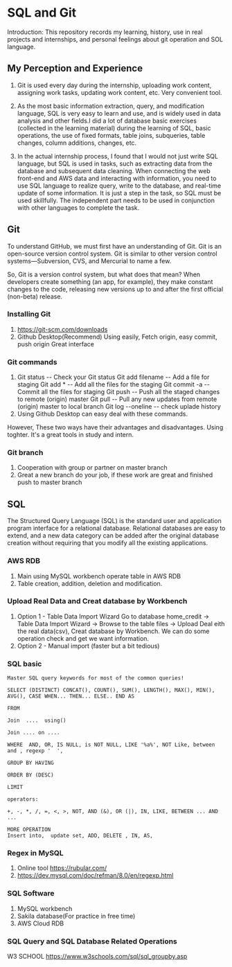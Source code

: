 SQL and Git
=================
Introduction: This repository records my learning, history, use in real projects and internships, and personal feelings about git operation and SOL language.

My Perception and Experience
----------------------------
1. Git is used every day during the internship, uploading work content, assigning work tasks, updating work content, etc. Very convenient tool.

2. As the most basic information extraction, query, and modification language, SQL is very easy to learn and use, and is widely used in data analysis and other fields.I did a lot of database basic exercises (collected in the learning material) during the learning of SQL, basic operations, the use of fixed formats, table joins, subqueries, table changes, column additions, changes, etc.

3. In the actual internship process, I found that I would not just write SQL language, but SQL is used in tasks, such as extracting data from the database and subsequent data cleaning. When connecting the web front-end and AWS data and interacting with information, you need to use SQL language to realize query, write to the database, and real-time update of some information. It is just a step in the task, so SQL must be used skillfully. The independent part needs to be used in conjunction with other languages to complete the task.


Git
-----------------
To understand GitHub, we must first have an understanding of Git. Git is an open-source version control system. Git is similar to other version control systems—Subversion, CVS, and Mercurial to name a few.

So, Git is a version control system, but what does that mean? When developers create something (an app, for example), they make constant changes to the code, releasing new versions up to and after the first official (non-beta) release.

### Installing Git
  1. https://git-scm.com/downloads
  2. Github Desktop(Recommend)
      Using easily, Fetch origin, easy commit, push origin
      Great interface
    
### Git commands
  1.  Git status        -- Check your Git status
      Git add filename  -- Add a file for staging
      Git add *         -- Add all the files for the staging
      Git commit -a     -- Commit all the files for staging
      Git push          -- Push all the staged changes to remote (origin) master
      Git pull          -- Pull any new updates from remote (origin) master to local branch
      Git log --oneline -- check uplade history
  2. Using Github Desktop can easy deal with these commands.
  
  However, These two ways have their advantages and disadvantages. Using toghter. It's a great tools in study and intern.

### Git branch
  1. Cooperation with group or partner on master branch
  1. Great a new branch do your job, if these work are great and finished push to master branch

SQL
-----------------
The Structured Query Language (SQL) is the standard user and application program interface for a relational database. Relational databases are easy to extend, and a new data category can be added after the original database creation without requiring that you modify all the existing applications.

### AWS RDB
  1. Main using MySQL workbench operate table in AWS RDB
  2. Table creation, addition, deletion and modification.
  
### Upload Real Data and Creat database by Workbench
  1. Option 1 - Table Data Import Wizard
      Go to database home_credit -> Table Data Import Wizard -> Browse to the table files -> Upload
      Deal eith the real data(csv), Creat database by Workbench. We can do some operation check and get we want information. 
  2. Option 2 - Manual import (faster but a bit tedious)

### SQL basic

    Master SQL query keywords for most of the common queries!

    SELECT (DISTINCT) CONCAT(), COUNT(), SUM(), LENGTH(), MAX(), MIN(), AVG(), CASE WHEN... THEN... ELSE.. END AS

    FROM

    Join  ....  using()

    Join .... on ....

    WHERE  AND, OR, IS NULL, is NOT NULL, LIKE '%a%', NOT Like, between  and , regexp '  ',

    GROUP BY HAVING

    ORDER BY (DESC)
    
    LIMIT

    operators:

    +, -, *, /, =, <, >, NOT, AND (&), OR (|), IN, LIKE, BETWEEN ... AND ...
    
    MORE OPERATION 
    Insert into,  update set, ADD, DELETE , IN, AS,

### Regex in MySQL
  1. Online tool https://rubular.com/
  2. https://dev.mysql.com/doc/refman/8.0/en/regexp.html

### SQL Software
  1. MySQL workbench
  2. Sakila database(For practice in free time)
  3. AWS Cloud RDB


### SQL Query and SQL Database  Related Operations
   W3 SCHOOL
   https://www.w3schools.com/sql/sql_groupby.asp
   

